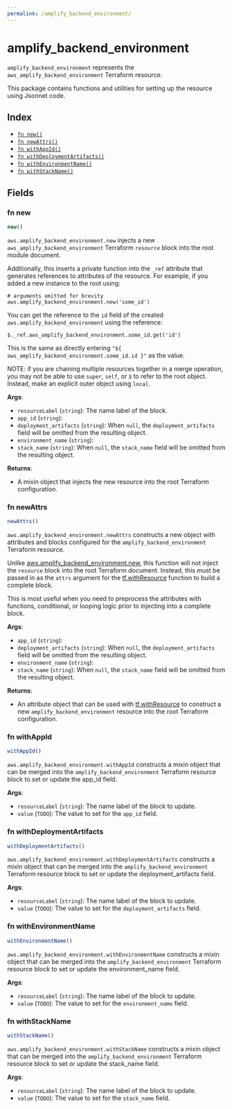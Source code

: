 ```yaml
---
permalink: /amplify_backend_environment/
---
```


# amplify_backend_environment

`amplify_backend_environment` represents the `aws_amplify_backend_environment` Terraform resource.



This package contains functions and utilities for setting up the resource using Jsonnet code.


## Index

* [`fn new()`](#fn-new)
* [`fn newAttrs()`](#fn-newattrs)
* [`fn withAppId()`](#fn-withappid)
* [`fn withDeploymentArtifacts()`](#fn-withdeploymentartifacts)
* [`fn withEnvironmentName()`](#fn-withenvironmentname)
* [`fn withStackName()`](#fn-withstackname)

## Fields

### fn new

```ts
new()
```


`aws.amplify_backend_environment.new` injects a new `aws_amplify_backend_environment` Terraform `resource`
block into the root module document.

Additionally, this inserts a private function into the `_ref` attribute that generates references to attributes of the
resource. For example, if you added a new instance to the root using:

    # arguments omitted for brevity
    aws.amplify_backend_environment.new('some_id')

You can get the reference to the `id` field of the created `aws.amplify_backend_environment` using the reference:

    $._ref.aws_amplify_backend_environment.some_id.get('id')

This is the same as directly entering `"${ aws_amplify_backend_environment.some_id.id }"` as the value.

NOTE: if you are chaining multiple resources together in a merge operation, you may not be able to use `super`, `self`,
or `$` to refer to the root object. Instead, make an explicit outer object using `local`.

**Args**:
  - `resourceLabel` (`string`): The name label of the block.
  - `app_id` (`string`): 
  - `deployment_artifacts` (`string`):  When `null`, the `deployment_artifacts` field will be omitted from the resulting object.
  - `environment_name` (`string`): 
  - `stack_name` (`string`):  When `null`, the `stack_name` field will be omitted from the resulting object.

**Returns**:
- A mixin object that injects the new resource into the root Terraform configuration.


### fn newAttrs

```ts
newAttrs()
```


`aws.amplify_backend_environment.newAttrs` constructs a new object with attributes and blocks configured for the `amplify_backend_environment`
Terraform resource.

Unlike [aws.amplify_backend_environment.new](#fn-amplifybackendenvironmentnew), this function will not inject the `resource`
block into the root Terraform document. Instead, this must be passed in as the `attrs` argument for the
[tf.withResource](https://github.com/tf-libsonnet/core/tree/main/docs#fn-withresource) function to build a complete block.

This is most useful when you need to preprocess the attributes with functions, conditional, or looping logic prior to
injecting into a complete block.

**Args**:
  - `app_id` (`string`): 
  - `deployment_artifacts` (`string`):  When `null`, the `deployment_artifacts` field will be omitted from the resulting object.
  - `environment_name` (`string`): 
  - `stack_name` (`string`):  When `null`, the `stack_name` field will be omitted from the resulting object.

**Returns**:
  - An attribute object that can be used with [tf.withResource](https://github.com/tf-libsonnet/core/tree/main/docs#fn-withresource) to construct a new `amplify_backend_environment` resource into the root Terraform configuration.


### fn withAppId

```ts
withAppId()
```

`aws.amplify_backend_environment.withAppId` constructs a mixin object that can be merged into the `amplify_backend_environment`
Terraform resource block to set or update the app_id field.



**Args**:
  - `resourceLabel` (`string`): The name label of the block to update.
  - `value` (`TODO`): The value to set for the `app_id` field.


### fn withDeploymentArtifacts

```ts
withDeploymentArtifacts()
```

`aws.amplify_backend_environment.withDeploymentArtifacts` constructs a mixin object that can be merged into the `amplify_backend_environment`
Terraform resource block to set or update the deployment_artifacts field.



**Args**:
  - `resourceLabel` (`string`): The name label of the block to update.
  - `value` (`TODO`): The value to set for the `deployment_artifacts` field.


### fn withEnvironmentName

```ts
withEnvironmentName()
```

`aws.amplify_backend_environment.withEnvironmentName` constructs a mixin object that can be merged into the `amplify_backend_environment`
Terraform resource block to set or update the environment_name field.



**Args**:
  - `resourceLabel` (`string`): The name label of the block to update.
  - `value` (`TODO`): The value to set for the `environment_name` field.


### fn withStackName

```ts
withStackName()
```

`aws.amplify_backend_environment.withStackName` constructs a mixin object that can be merged into the `amplify_backend_environment`
Terraform resource block to set or update the stack_name field.



**Args**:
  - `resourceLabel` (`string`): The name label of the block to update.
  - `value` (`TODO`): The value to set for the `stack_name` field.
